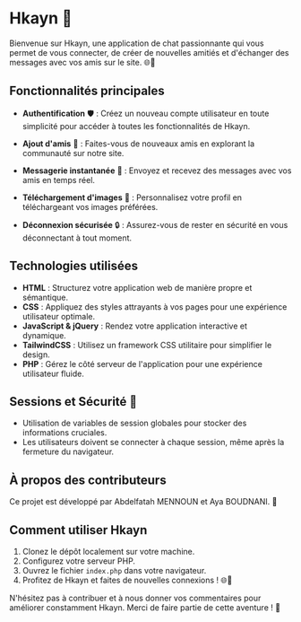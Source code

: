 # Hkayn 🚀

Bienvenue sur Hkayn, une application de chat passionnante qui vous permet de vous connecter, de créer de nouvelles amitiés et d'échanger des messages avec vos amis sur le site. 🌐💬

## Fonctionnalités principales

- **Authentification** 🛡️ : Créez un nouveau compte utilisateur en toute simplicité pour accéder à toutes les fonctionnalités de Hkayn.

- **Ajout d'amis** 🤝 : Faites-vous de nouveaux amis en explorant la communauté sur notre site.

- **Messagerie instantanée** 💬 : Envoyez et recevez des messages avec vos amis en temps réel.

- **Téléchargement d'images** 📸 : Personnalisez votre profil en téléchargeant vos images préférées.

- **Déconnexion sécurisée** 🔒 : Assurez-vous de rester en sécurité en vous déconnectant à tout moment.

## Technologies utilisées

- **HTML** : Structurez votre application web de manière propre et sémantique.
- **CSS** : Appliquez des styles attrayants à vos pages pour une expérience utilisateur optimale.
- **JavaScript & jQuery** : Rendez votre application interactive et dynamique.
- **TailwindCSS** : Utilisez un framework CSS utilitaire pour simplifier le design.
- **PHP** : Gérez le côté serveur de l'application pour une expérience utilisateur fluide.

## Sessions et Sécurité 🔐

- Utilisation de variables de session globales pour stocker des informations cruciales.
- Les utilisateurs doivent se connecter à chaque session, même après la fermeture du navigateur.

## À propos des contributeurs

Ce projet est développé par Abdelfatah MENNOUN et Aya BOUDNANI. 🤝

## Comment utiliser Hkayn

1. Clonez le dépôt localement sur votre machine.
2. Configurez votre serveur PHP.
3. Ouvrez le fichier `index.php` dans votre navigateur.
4. Profitez de Hkayn et faites de nouvelles connexions ! 🌐💬

N'hésitez pas à contribuer et à nous donner vos commentaires pour améliorer constamment Hkayn. Merci de faire partie de cette aventure ! 🚀